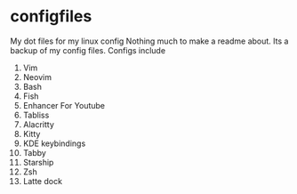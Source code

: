 # configfiles

My dot files for my linux config
Nothing much to make a readme about. Its a backup of my config files.
Configs include

1. Vim
1. Neovim
1. Bash
1. Fish
1. Enhancer For Youtube
1. Tabliss
1. Alacritty
1. Kitty
1. KDE keybindings
1. Tabby
1. Starship
1. Zsh
1. Latte dock
